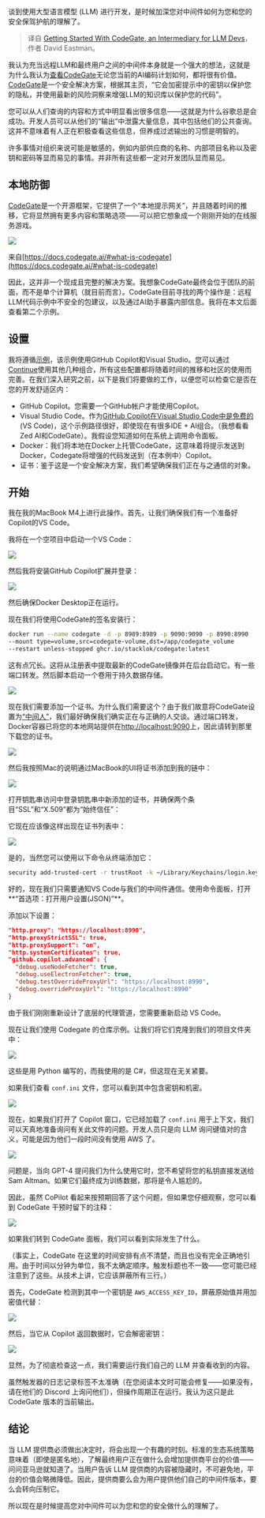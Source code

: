
<!--
title: CodeGate入门：LLM开发者的中间件
cover: https://cdn.thenewstack.io/media/2025/01/f814f7a3-kent-tupas-u7scebzs57q-unsplashb.jpg
-->

谈到使用大型语言模型 (LLM) 进行开发，是时候加深您对中间件如何为您和您的安全保驾护航的理解了。

> 译自 [Getting Started With CodeGate, an Intermediary for LLM Devs](https://thenewstack.io/getting-started-with-codegate-an-intermediary-for-llm-devs/)，作者 David Eastman。

我认为充当远程LLM和最终用户之间的中间件本身就是一个强大的想法，这就是为什么我认为[查看CodeGate](https://thenewstack.io/codegate-open-source-tool-secures-ai-coding-assistants/)无论您当前的AI编码计划如何，都将很有价值。[CodeGate](https://codegate.ai/)是一个安全解决方案，根据其主页，“它会加密提示中的密钥以保护您的隐私，并使用最新的风险洞察来增强LLM的知识库以保护您的代码”。

您可以从人们查询的内容和方式中明显看出很多信息——这就是为什么谷歌总是会成功。开发人员可以从他们的“输出”中泄露大量信息，其中包括他们的公共查询。这并不意味着有人正在积极查看这些信息，但养成过滤输出的习惯是明智的。

许多事情对组织来说可能是敏感的，例如内部供应商的名称、内部项目名称以及密钥和密码等显而易见的事情。并非所有这些都一定对开发团队显而易见。

## 本地防御

[CodeGate](https://codegate.ai/)是一个开源框架，它提供了一个“本地提示网关”，并且随着时间的推移，它将显然拥有更多内容和策略选项——可以把它想象成一个刚刚开始的在线服务游戏。

![](https://cdn.thenewstack.io/media/2025/01/37379e3c-image-1024x618.png)

来自[https://docs.codegate.ai/#what-is-codegate](https://docs.codegate.ai/#what-is-codegate)

因此，这并非一个现成且完整的解决方案。我想象CodeGate最终会位于团队的前面，而不是单个计算机（就目前而言）。CodeGate目前寻找的两个操作是：远程LLM代码示例中不安全的包建议，以及通过AI助手暴露内部信息。我将在本文后面查看第二个示例。

## 设置

我将遵循[示例](https://docs.codegate.ai/quickstart)，该示例使用GitHub Copilot和Visual Studio。您可以通过[Continue](https://www.continue.dev/)使用其他几种组合，所有这些配置都将随着时间的推移和社区的使用而完善。在我们深入研究之前，以下是我们将要做的工作，以便您可以检查它是否在您的开发舒适区内：

- GitHub Copilot。您需要一个GitHub帐户才能使用Copilot。
- Visual Studio Code。作为[GitHub Copilot在Visual Studio Code中是免费的](https://code.visualstudio.com/docs/copilot/overview)(VS Code)，这个示例路径很好，即使现在有很多IDE + AI组合。（我想看看Zed AI和CodeGate）。我假设您知道如何在系统上调用命令面板。
- Docker：我们将本地在Docker上托管CodeGate，这意味着将提示发送到Docker，Codegate将增强的代码发送到（在本例中）Copilot。
- 证书：鉴于这是一个安全解决方案，我们希望确保我们正在与之通信的对象。

## 开始

我在我的MacBook M4上进行此操作。首先，让我们确保我们有一个准备好Copilot的VS Code。

我将在一个空项目中启动一个VS Code：

![](https://cdn.thenewstack.io/media/2025/01/8b0a5442-image-1.png)

然后我将安装GitHub Copilot扩展并登录：

![](https://cdn.thenewstack.io/media/2025/01/b13c599c-image-2-1024x730.png)

然后确保Docker Desktop正在运行。

现在我们将使用CodeGate的签名安装行：

```bash
docker run --name codegate -d -p 8989:8989 -p 9090:9090 -p 8990:8990 
--mount type=volume,src=codegate-volume,dst=/app/codegate_volume 
--restart unless-stopped ghcr.io/stacklok/codegate:latest
```

这有点冗长。这将从注册表中提取最新的CodeGate镜像并在后台启动它。有一些端口转发。然后脚本启动一个卷用于持久数据存储。

![](https://cdn.thenewstack.io/media/2025/01/7fa24d44-image-3-1024x366.png)

现在我们需要添加一个证书。为什么我们需要这个？由于我们故意将CodeGate设置为[“中间人”](https://en.wikipedia.org/wiki/Man-in-the-middle_attack)，我们最好确保我们确实正在与正确的人交谈。通过端口转发，Docker容器已将您的本地网站提供在[http://localhost:9090](http://localhost:9090)上，因此请转到那里下载您的证书。

![](https://cdn.thenewstack.io/media/2025/01/a6cbe122-image-4-1024x590.png)

然后我按照Mac的说明通过MacBook的UI将证书添加到我的链中：

![](https://cdn.thenewstack.io/media/2025/01/a7149659-image-5.png)

打开钥匙串访问中登录钥匙串中新添加的证书，并确保两个条目“SSL”和“X.509”都为“始终信任”：

它现在应该像这样出现在证书列表中：

![](https://cdn.thenewstack.io/media/2025/01/ee22b48d-image-6-1024x50.png)

是的，当然您可以使用以下命令从终端添加它：

```bash
security add-trusted-cert -r trustRoot -k ~/Library/Keychains/login.keychain ~/Downloads/codegate.crt
```

好的，现在我们只需要通知VS Code与我们的中间件通信。使用命令面板，打开**“首选项：打开用户设置(JSON)”**。

添加以下设置：

```json
"http.proxy": "https://localhost:8990", 
"http.proxyStrictSSL": true, 
"http.proxySupport": "on", 
"http.systemCertificates": true, 
"github.copilot.advanced": { 
  "debug.useNodeFetcher": true, 
  "debug.useElectronFetcher": true, 
  "debug.testOverrideProxyUrl": "https://localhost:8990", 
  "debug.overrideProxyUrl": "https://localhost:8990" 
}
```

由于我们刚刚重新设计了底层的代理管道，您需要重新启动 VS Code。

现在让我们使用 Codegate 的仓库示例。让我们将它们克隆到我们的项目文件夹中：

![](https://cdn.thenewstack.io/media/2025/01/05b8a5d1-image-8-1024x152.png)

这些是用 Python 编写的，而我使用的是 C#，但这现在无关紧要。

如果我们查看 `conf.ini` 文件，您可以看到其中包含密钥和机密。

![](https://cdn.thenewstack.io/media/2025/01/37bd4a40-image-9-1024x183.png)

现在，如果我们打开了 Copilot 窗口，它已经加载了 `conf.ini` 用于上下文，我们可以天真地准备询问有关此文件的问题。开发人员只是向 LLM 询问键值对的含义，可能是因为他们一段时间没有使用 AWS 了。

![](https://cdn.thenewstack.io/media/2025/01/018fb1bd-image-10.png)

问题是，当向 GPT-4 提问我们为什么使用它时，您不希望将您的私钥直接发送给 Sam Altman。如果它们最终成为训练数据，那将是令人尴尬的。

因此，虽然 CoPilot 看起来按预期回答了这个问题，但如果您仔细观察，您可以看到 CodeGate 干预时留下的注释：

![](https://cdn.thenewstack.io/media/2025/01/e760167d-image-11.png)

如果我们转到 CodeGate 面板，我们可以看到实际发生了什么。

（事实上，CodeGate 在这里的时间安排有点不清楚，而且也没有完全正确地引用。由于时间以分钟为单位，我不太确定顺序。触发标题也不一致——您可能已经注意到了这些。从技术上讲，它应该屏蔽所有三行。）

首先，CodeGate 检测到其中一个密钥是 `AWS_ACCESS_KEY_ID`，屏蔽原始值并用加密值代替：

![](https://cdn.thenewstack.io/media/2025/01/571aee1d-image-12-1024x209.png)

然后，当它从 Copilot 返回数据时，它会解密密钥：

![](https://cdn.thenewstack.io/media/2025/01/3bd46fbc-image-13-1024x175.png)

显然，为了彻底检查这一点，我们需要运行我们自己的 LLM 并查看收到的内容。

虽然触发器的日志记录标签不太准确（在您阅读本文时可能会修复——如果没有，请在他们的 Discord 上询问他们），但操作周期正在运行。我认为这只是此 CodeGate 版本的当前输出。

## 结论

当 LLM 提供商必须做出决定时，将会出现一个有趣的时刻。标准的生态系统策略意味着（即使是匿名地），了解最终用户正在做什么会增加提供商平台的价值——问问亚马逊就知道了。当用户告诉 LLM 提供商的内容被隐藏时，不可避免地，平台的价值会略微降低。因此，提供商要么会为用户提供他们自己的中间件版本，要么会转向压制它。

所以现在是时候提高您对中间件可以为您和您的安全做什么的理解了。
